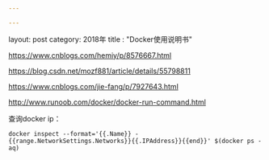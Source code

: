 ```yaml
---

---
```


layout: post
category: 2018年
title : "Docker使用说明书"

https://www.cnblogs.com/hemiy/p/8576667.html

https://blog.csdn.net/mozf881/article/details/55798811

https://www.cnblogs.com/jie-fang/p/7927643.html

http://www.runoob.com/docker/docker-run-command.html



查询docker ip：

```
docker inspect --format='{{.Name}} - {{range.NetworkSettings.Networks}}{{.IPAddress}}{{end}}' $(docker ps -aq)
```

